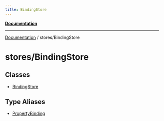 ```yaml
---
title: BindingStore
---
```


[**Documentation**](../../index.md)

***

[Documentation](../../index.md) / stores/BindingStore

# stores/BindingStore

## Classes

- [BindingStore](classes/BindingStore.md)

## Type Aliases

- [PropertyBinding](type-aliases/PropertyBinding.md)
